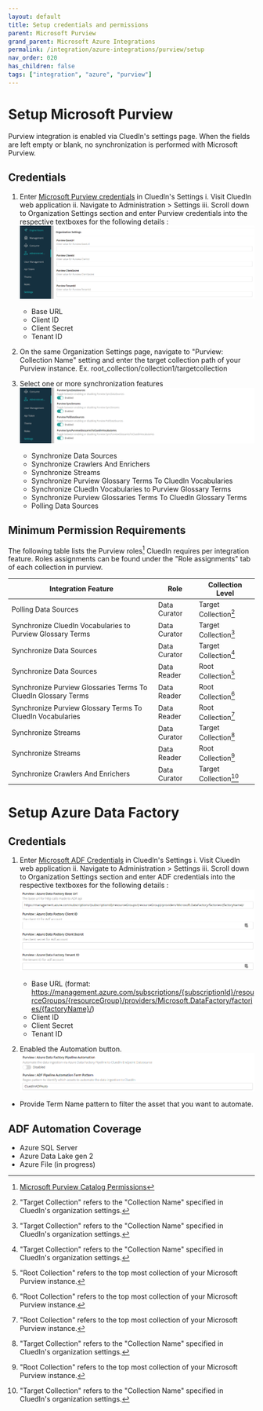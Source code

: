 ```yaml
---
layout: default
title: Setup credentials and permissions
parent: Microsoft Purview
grand_parent: Microsoft Azure Integrations
permalink: /integration/azure-integrations/purview/setup
nav_order: 020
has_children: false
tags: ["integration", "azure", "purview"]
---
```


# Setup Microsoft Purview
Purview integration is enabled via CluedIn's settings page. When the fields are left empty or blank, no synchronization is performed with Microsoft Purview.

## Credentials
1. Enter [Microsoft Purview credentials](https://docs.microsoft.com/en-us/azure/purview/create-catalog-portal#open-the-microsoft-purview-governance-portal) in CluedIn's Settings
   i. Visit CluedIn web application
   ii. Navigate to Administration > Settings
   iii. Scroll down to Organization Settings section and enter Purview credentials into the respective textboxes for the following details :
      ![Input Microsoft Purview credentials](./Media/settings.png)
      - Base URL
      - Client ID
      - Client Secret
      - Tenant ID

2. On the same Organization Settings page, navigate to "Purview: Collection Name" setting and enter the target collection path of your Purview instance. Ex. root_collection/collection1/targetcollection
     
3. Select one or more synchronization features
   ![Optional settings](./Media/settings_optional.png)
   - Synchronize Data Sources
   - Synchronize Crawlers And Enrichers
   - Synchronize Streams
   - Synchronize Purview Glossary Terms To CluedIn Vocabularies
   - Synchronize CluedIn Vocabularies to Purview Glossary Terms
   - Synchronize Purview Glossaries Terms To CluedIn Glossary Terms
   - Polling Data Sources

## Minimum Permission Requirements

The following table lists the Purview roles[^permissions] CluedIn requires per integration feature. Roles assignments can be found under the "Role assignments" tab of each collection in purview.

| Integration Feature | Role | Collection Level |
| ---- | ------ | ------- |
| Polling Data Sources | Data Curator | Target Collection[^target-collection] |
| Synchronize CluedIn Vocabularies to Purview Glossary Terms | Data Curator | Target Collection[^target-collection] |
| Synchronize Data Sources | Data Curator | Target Collection[^target-collection] |
| Synchronize Data Sources | Data Reader | Root Collection[^root-collection] |
| Synchronize Purview Glossaries Terms To CluedIn Glossary Terms | Data Reader | Root Collection[^root-collection] |
| Synchronize Purview Glossary Terms To CluedIn Vocabularies | Data Reader | Root Collection[^root-collection] |
| Synchronize Streams | Data Curator | Target Collection[^target-collection] |
| Synchronize Streams | Data Reader | Root Collection[^root-collection] |
| Synchronize Crawlers And Enrichers | Data Curator | Target Collection[^target-collection] |

# Setup Azure Data Factory
## Credentials

1. Enter [Microsoft ADF Credentials](https://learn.microsoft.com/en-us/azure/data-factory/quickstart-create-data-factory) in CluedIn's Settings
   i. Visit CluedIn web application
   ii. Navigate to Administration > Settings
   iii. Scroll down to Organization Settings section and enter ADF credentials into the respective textboxes for the following details :
      ![Input Microsoft Azure Data Factory credentials](./Media/adf_settings.png)
      - Base URL (format: https://management.azure.com/subscriptions/{subscriptionId}/resourceGroups/{resourceGroup}/providers/Microsoft.DataFactory/factories/{factoryName}/)
      - Client ID
      - Client Secret
      - Tenant ID

2. Enabled the Automation button.
![Input Microsoft Azure Data Factory credentials](./Media/adf_settings2.png)
- Provide Term Name pattern to filter the asset that you want to automate.

## ADF Automation Coverage
- Azure SQL Server
- Azure Data Lake gen 2
- Azure File (in progress)

[^permissions]: [Microsoft Purview Catalog Permissions](https://learn.microsoft.com/en-us/azure/purview/catalog-permissions)
[^root-collection]: "Root Collection" refers to the top most collection of your Microsoft Purview instance.
[^target-collection]: "Target Collection" refers to the "Collection Name" specified in CluedIn's organization settings.